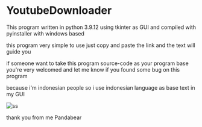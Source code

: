 # YoutubeDownloader

This program written in python 3.9.12 using tkinter as GUI and compiled with pyinstaller with windows based 

this program very simple to use just copy and paste the link and the text will guide you 

if someone want to take this program source-code as your program base you're very welcomed and let me know if you found some bug on this program 

because i'm indonesian people so i use indonesian language as base text in my GUI

![ss](https://user-images.githubusercontent.com/101252802/160270132-a63a0c03-4022-45a2-b4fa-5dfa008e9e8f.png)

thank you from me Pandabear
